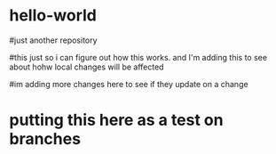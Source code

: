 # hello-world
#just another repository

#this just so i can figure out how this works. and I'm adding this to see about hohw local changes will be affected


#im adding more changes here to see if they update on a change


#  putting this here as a test on branches

